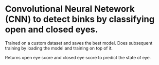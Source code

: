 # Convolutional Neural Netework (CNN) to detect binks by classifying open and closed eyes.

Trained on a custom dataset and saves the best model. Does subsequent training by loading the model and training on top of it.

Returns open eye score and closed eye score to predict the state of eye.
